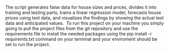 The script generates false data for house sizes and prices, divides it into training and testing parts, trains a linear regression model, forecasts house prices using test data, and visualizes the findings by showing the actual test data and anticipated values.  To run this project on your machine you simply going to pull the project files from the git repository and use the requirements file to install the needed packages using the pip install -r requiremts.txt command on your terminal and your enviroment should be set to run the project.
